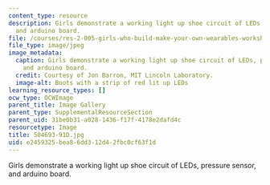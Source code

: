 ```yaml
---
content_type: resource
description: Girls demonstrate a working light up shoe circuit of LEDs, pressure sensor,
  and arduino board.
file: /courses/res-2-005-girls-who-build-make-your-own-wearables-workshop-spring-2015/e2459325bea86dd312d42fbc0cf63f1d_504693-91D.jpg
file_type: image/jpeg
image_metadata:
  caption: Girls demonstrate a working light up shoe circuit of LEDs, pressure sensor,
    and arduino board.
  credit: Courtesy of Jon Barron, MIT Lincoln Laboratory.
  image-alt: Boots with a strip of red lit up LEDs
learning_resource_types: []
ocw_type: OCWImage
parent_title: Image Gallery
parent_type: SupplementalResourceSection
parent_uid: 31be0b31-a028-1436-f17f-4178e2dafd4c
resourcetype: Image
title: 504693-91D.jpg
uid: e2459325-bea8-6dd3-12d4-2fbc0cf63f1d
---
```

Girls demonstrate a working light up shoe circuit of LEDs, pressure sensor, and arduino board.

